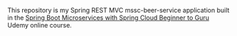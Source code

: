 This repository is my Spring REST MVC mssc-beer-service application built in the [Spring Boot Microservices with Spring Cloud Beginner to Guru
](https://www.udemy.com/course/spring-boot-microservices-with-spring-cloud-beginner-to-guru) Udemy online course.